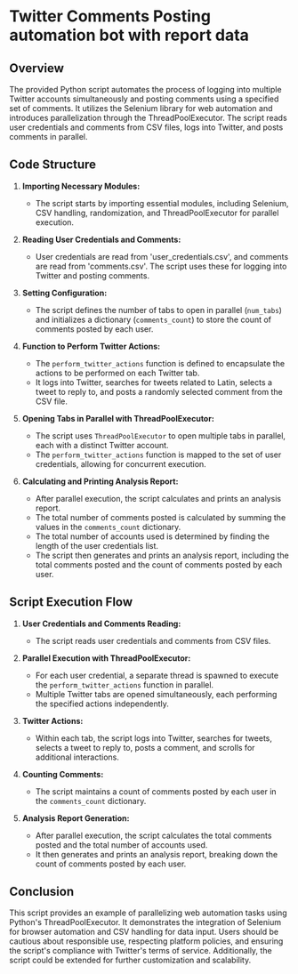 # Twitter Comments Posting automation bot with report data 

## Overview

The provided Python script automates the process of logging into multiple Twitter accounts simultaneously and posting comments using a specified set of comments. It utilizes the Selenium library for web automation and introduces parallelization through the ThreadPoolExecutor. The script reads user credentials and comments from CSV files, logs into Twitter, and posts comments in parallel.

## Code Structure

1. **Importing Necessary Modules:**
   - The script starts by importing essential modules, including Selenium, CSV handling, randomization, and ThreadPoolExecutor for parallel execution.

2. **Reading User Credentials and Comments:**
   - User credentials are read from 'user_credentials.csv', and comments are read from 'comments.csv'. The script uses these for logging into Twitter and posting comments.

3. **Setting Configuration:**
   - The script defines the number of tabs to open in parallel (`num_tabs`) and initializes a dictionary (`comments_count`) to store the count of comments posted by each user.

4. **Function to Perform Twitter Actions:**
   - The `perform_twitter_actions` function is defined to encapsulate the actions to be performed on each Twitter tab.
   - It logs into Twitter, searches for tweets related to Latin, selects a tweet to reply to, and posts a randomly selected comment from the CSV file.

5. **Opening Tabs in Parallel with ThreadPoolExecutor:**
   - The script uses `ThreadPoolExecutor` to open multiple tabs in parallel, each with a distinct Twitter account.
   - The `perform_twitter_actions` function is mapped to the set of user credentials, allowing for concurrent execution.

6. **Calculating and Printing Analysis Report:**
   - After parallel execution, the script calculates and prints an analysis report.
   - The total number of comments posted is calculated by summing the values in the `comments_count` dictionary.
   - The total number of accounts used is determined by finding the length of the user credentials list.
   - The script then generates and prints an analysis report, including the total comments posted and the count of comments posted by each user.

## Script Execution Flow

1. **User Credentials and Comments Reading:**
   - The script reads user credentials and comments from CSV files.

2. **Parallel Execution with ThreadPoolExecutor:**
   - For each user credential, a separate thread is spawned to execute the `perform_twitter_actions` function in parallel.
   - Multiple Twitter tabs are opened simultaneously, each performing the specified actions independently.

3. **Twitter Actions:**
   - Within each tab, the script logs into Twitter, searches for tweets, selects a tweet to reply to, posts a comment, and scrolls for additional interactions.

4. **Counting Comments:**
   - The script maintains a count of comments posted by each user in the `comments_count` dictionary.

5. **Analysis Report Generation:**
   - After parallel execution, the script calculates the total comments posted and the total number of accounts used.
   - It then generates and prints an analysis report, breaking down the count of comments posted by each user.

## Conclusion

This script provides an example of parallelizing web automation tasks using Python's ThreadPoolExecutor. It demonstrates the integration of Selenium for browser automation and CSV handling for data input. Users should be cautious about responsible use, respecting platform policies, and ensuring the script's compliance with Twitter's terms of service. Additionally, the script could be extended for further customization and scalability.
